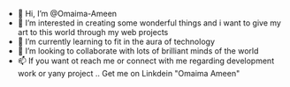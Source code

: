 - 👋 Hi, I’m @Omaima-Ameen
- 👀 I’m interested in creating some wonderful things and i want to give my art to this world through my web projects
- 🌱 I’m currently learning to fit in the aura of technology
- 💞️ I’m looking to collaborate with lots of brilliant minds of the world
- 📫 If you want ot reach me or connect with me regarding development work or yany project .. Get me on Linkdein "Omaima Ameen"



